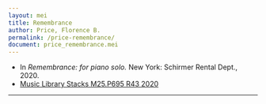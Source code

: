 ```yaml
---
layout: mei
title: Remembrance
author: Price, Florence B.
permalink: /price-remembrance/
document: price_remembrance.mei
---
```


- In *Remembrance: for piano solo.* New York: Schirmer Rental Dept., 2020.
- <a href="https://tufts-primo.hosted.exlibrisgroup.com/primo-explore/fulldisplay?docid=01TUN_ALMA21257856290003851&context=L&vid=01TUN&lang=en_US&search_scope=EVERYTHING&adaptor=Local%20Search%20Engine&tab=everything&query=any,contains,florence%20price%20remembrance&offset=0" target="_blank">Music Library Stacks M25.P695 R43 2020</a>

---
